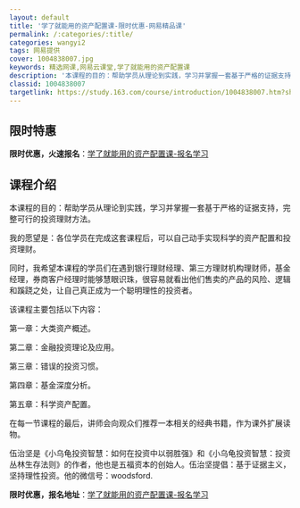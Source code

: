 ```yaml
---
layout: default
title: '学了就能用的资产配置课-限时优惠-网易精品课'
permalink: /:categories/:title/
categories: wangyi2
tags: 网易提供
cover: 1004838007.jpg
keywords: 精选网课,网易云课堂,学了就能用的资产配置课
description: '本课程的目的：帮助学员从理论到实践，学习并掌握一套基于严格的证据支持，完整可行的投资理财方法。我的愿望是：各位学员在完成'
classid: 1004838007
targetlink: https://study.163.com/course/introduction/1004838007.htm?share=1&shareId=1025206652&utm_campaign=share&utm_medium=iphoneShare&utm_source=&utm_u=1025206652
---
```


## 限时特惠

**限时优惠，火速报名**：[学了就能用的资产配置课-报名学习](https://study.163.com/course/introduction/1004838007.htm?share=1&shareId=1025206652&utm_campaign=share&utm_medium=iphoneShare&utm_source=&utm_u=1025206652)

## 课程介绍

本课程的目的：帮助学员从理论到实践，学习并掌握一套基于严格的证据支持，完整可行的投资理财方法。



我的愿望是：各位学员在完成这套课程后，可以自己动手实现科学的资产配置和投资理财。



同时，我希望本课程的学员们在遇到银行理财经理、第三方理财机构理财师，基金经理，券商客户经理时能够慧眼识珠，很容易就看出他们售卖的产品的风险、逻辑和蹊跷之处，让自己真正成为一个聪明理性的投资者。



该课程主要包括以下内容：



第一章：大类资产概述。



第二章：金融投资理论及应用。



第三章：错误的投资习惯。



第四章：基金深度分析。



第五章：科学资产配置。



在每一节课程的最后，讲师会向观众们推荐一本相关的经典书籍，作为课外扩展读物。



伍治坚是《小乌龟投资智慧：如何在投资中以弱胜强》和《小乌龟投资智慧：投资丛林生存法则》的作者，他也是五福资本的创始人。伍治坚提倡：基于证据主义，坚持理性投资。他的微信号：woodsford.

**限时优惠，报名地址**：[学了就能用的资产配置课-报名学习](https://study.163.com/course/introduction/1004838007.htm?share=1&shareId=1025206652&utm_campaign=share&utm_medium=iphoneShare&utm_source=&utm_u=1025206652)

